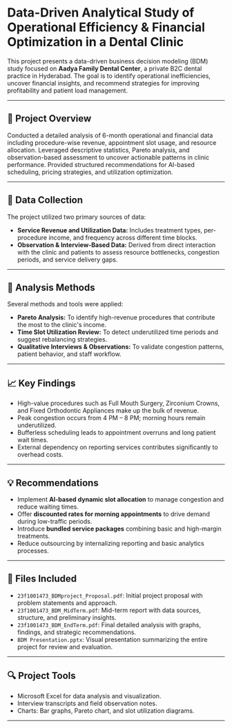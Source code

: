 # Data-Driven Analytical Study of Operational Efficiency & Financial Optimization in a Dental Clinic

This project presents a data-driven business decision modeling (BDM) study focused on **Aadya Family Dental Center**, a private B2C dental practice in Hyderabad. The goal is to identify operational inefficiencies, uncover financial insights, and recommend strategies for improving profitability and patient load management.

---

## 📌 Project Overview

Conducted a detailed analysis of 6-month operational and financial data including procedure-wise revenue, appointment slot usage, and resource allocation.
Leveraged descriptive statistics, Pareto analysis, and observation-based assessment to uncover actionable patterns in clinic performance.
Provided structured recommendations for AI-based scheduling, pricing strategies, and utilization optimization.

---

## 📂 Data Collection

The project utilized two primary sources of data:

- **Service Revenue and Utilization Data:** Includes treatment types, per-procedure income, and frequency across different time blocks.
- **Observation & Interview-Based Data:** Derived from direct interaction with the clinic and patients to assess resource bottlenecks, congestion periods, and service delivery gaps.

---

## 🧮 Analysis Methods

Several methods and tools were applied:

- **Pareto Analysis:** To identify high-revenue procedures that contribute the most to the clinic's income.
- **Time Slot Utilization Review:** To detect underutilized time periods and suggest rebalancing strategies.
- **Qualitative Interviews & Observations:** To validate congestion patterns, patient behavior, and staff workflow.

---

## 📈 Key Findings

- High-value procedures such as Full Mouth Surgery, Zirconium Crowns, and Fixed Orthodontic Appliances make up the bulk of revenue.
- Peak congestion occurs from 4 PM – 8 PM; morning hours remain underutilized.
- Bufferless scheduling leads to appointment overruns and long patient wait times.
- External dependency on reporting services contributes significantly to overhead costs.

---

## 💡 Recommendations

- Implement **AI-based dynamic slot allocation** to manage congestion and reduce waiting times.
- Offer **discounted rates for morning appointments** to drive demand during low-traffic periods.
- Introduce **bundled service packages** combining basic and high-margin treatments.
- Reduce outsourcing by internalizing reporting and basic analytics processes.

---

## 📁 Files Included

- `23f1001473_BDMproject_Proposal.pdf`: Initial project proposal with problem statements and approach.
- `23f1001473_BDM_MidTerm.pdf`: Mid-term report with data sources, structure, and preliminary insights.
- `23f1001473_BDM_EndTerm.pdf`: Final detailed analysis with graphs, findings, and strategic recommendations.
- `BDM Presentation.pptx`: Visual presentation summarizing the entire project for review and evaluation.

---

## 🔍 Project Tools

- Microsoft Excel for data analysis and visualization.
- Interview transcripts and field observation notes.
- Charts: Bar graphs, Pareto chart, and slot utilization diagrams.

---
